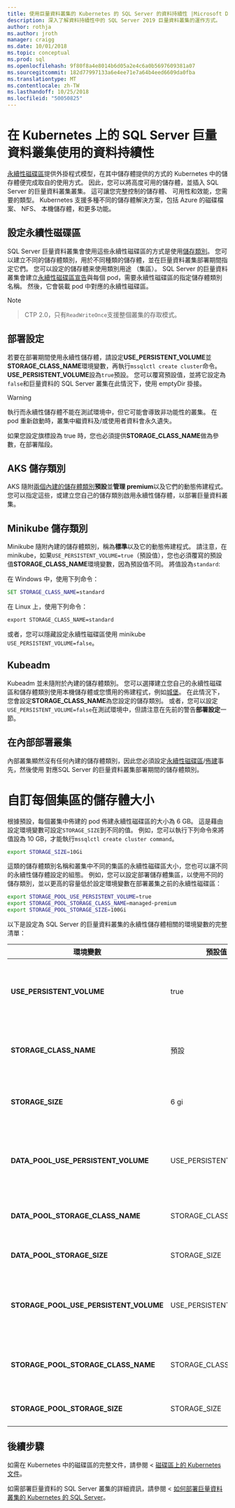 ```yaml
---
title: 使用巨量資料叢集的 Kubernetes 的 SQL Server 的資料持續性 |Microsoft Docs
description: 深入了解資料持續性中的 SQL Server 2019 巨量資料叢集的運作方式。
author: rothja
ms.author: jroth
manager: craigg
ms.date: 10/01/2018
ms.topic: conceptual
ms.prod: sql
ms.openlocfilehash: 9f80f8a4e8014b6d05a2e4c6a0b5697609381a07
ms.sourcegitcommit: 182d77997133a6e4ee71e7a64b4eed6609da0fba
ms.translationtype: MT
ms.contentlocale: zh-TW
ms.lasthandoff: 10/25/2018
ms.locfileid: "50050825"
---
```

# <a name="data-persistence-with-sql-server-big-data-cluster-on-kubernetes"></a>在 Kubernetes 上的 SQL Server 巨量資料叢集使用的資料持續性

[永續性磁碟區](https://kubernetes.io/docs/concepts/storage/persistent-volumes/)提供外掛程式模型，在其中儲存體提供的方式的 Kubernetes 中的儲存體便完成取自的使用方式。 因此，您可以將高度可用的儲存體，並插入 SQL Server 的巨量資料叢集叢集。 這可讓您完整控制的儲存體、 可用性和效能，您需要的類型。 Kubernetes 支援多種不同的儲存體解決方案，包括 Azure 的磁碟檔案、 NFS、 本機儲存體，和更多功能。

## <a name="configure-persistent-volumes"></a>設定永續性磁碟區

SQL Server 巨量資料叢集會使用這些永續性磁碟區的方式是使用[儲存類別](https://kubernetes.io/docs/concepts/storage/storage-classes/)。 您可以建立不同的儲存體類別，用於不同種類的儲存體，並在巨量資料叢集部署期間指定它們。 您可以設定的儲存體来使用類別用途 （集區）。 SQL Server 的巨量資料叢集會建立[永續性磁碟區宣告](https://kubernetes.io/docs/concepts/storage/persistent-volumes/#persistentvolumeclaims)與每個 pod，需要永續性磁碟區的指定儲存體類別名稱。 然後，它會裝載 pod 中對應的永續性磁碟區。

> [!NOTE]

> CTP 2.0，只有`ReadWriteOnce`支援整個叢集的存取模式。

## <a name="deployment-settings"></a>部署設定

若要在部署期間使用永續性儲存體，請設定**USE_PERSISTENT_VOLUME**並**STORAGE_CLASS_NAME**環境變數，再執行`mssqlctl create cluster`命令。 **USE_PERSISTENT_VOLUME**設為`true`預設。 您可以覆寫預設值，並將它設定為`false`和巨量資料的 SQL Server 叢集在此情況下，使用 emptyDir 掛接。 

> [!WARNING]
> 執行而永續性儲存體不能在測試環境中，但它可能會導致非功能性的叢集。 在 pod 重新啟動時，叢集中繼資料及/或使用者資料會永久遺失。

如果您設定旗標設為 true 時，您也必須提供**STORAGE_CLASS_NAME**做為參數，在部署階段。

## <a name="aks-storage-classes"></a>AKS 儲存類別

AKS 隨附[兩個內建的儲存體類別](https://docs.microsoft.com/azure/aks/azure-disks-dynamic-pv)**預設**並**管理 premium**以及它們的動態佈建程式。 您可以指定這些，或建立您自己的儲存類別啟用永續性儲存體，以部署巨量資料叢集。

## <a name="minikube-storage-class"></a>Minikube 儲存類別

Minikube 隨附內建的儲存體類別，稱為**標準**以及它的動態佈建程式。 請注意，在 minikube，如果`USE_PERSISTENT_VOLUME=true`（預設值），您也必須覆寫的預設值**STORAGE_CLASS_NAME**環境變數，因為預設值不同。 將值設為`standard`: 

在 Windows 中，使用下列命令：

```cmd
SET STORAGE_CLASS_NAME=standard
```

在 Linux 上，使用下列命令：

```cmd
export STORAGE_CLASS_NAME=standard
```

或者，您可以隱藏設定永續性磁碟區使用 minikube `USE_PERSISTENT_VOLUME=false`。

## <a name="kubeadm"></a>Kubeadm

Kubeadm 並未隨附於內建的儲存體類別。 您可以選擇建立您自己的永續性磁碟區和儲存體類別使用本機儲存體或您慣用的佈建程式，例如[城堡](https://github.com/rook/rook)。 在此情況下，您會設定**STORAGE_CLASS_NAME**為您設定的儲存類別。 或者，您可以設定`USE_PERSISTENT_VOLUME=false`在測試環境中，但請注意在先前的警告**部署設定**一節。  

## <a name="on-premises-cluster"></a>在內部部署叢集

內部叢集顯然沒有任何內建的儲存體類別，因此您必須設定[永續性磁碟區](https://kubernetes.io/docs/concepts/storage/persistent-volumes/)/[佈建](https://kubernetes.io/docs/concepts/storage/dynamic-provisioning/)事先，然後使用 對應SQL Server 的巨量資料叢集部署期間的儲存體類別。

# <a name="customize-storage-size-for-each-pool"></a>自訂每個集區的儲存體大小
根據預設，每個叢集中佈建的 pod 佈建永續性磁碟區的大小為 6 GB。 這是藉由設定環境變數可設定`STORAGE_SIZE`到不同的值。 例如，您可以執行下列命令來將值設為 10 GB，才能執行`mssqlctl create cluster command`。

```bash
export STORAGE_SIZE=10Gi
```

這類的儲存體類別名稱和叢集中不同的集區的永續性磁碟區大小，您也可以讓不同的永續性儲存體設定的組態。 例如，您可以設定部署儲存體集區，以使用不同的儲存類別，並以更高的容量低於設定環境變數在部署叢集之前的永續性磁碟區：

```bash
export STORAGE_POOL_USE_PERSISTENT_VOLUME=true
export STORAGE_POOL_STORAGE_CLASS_NAME=managed-premium
export STORAGE_POOL_STORAGE_SIZE=100Gi
```

以下是設定為 SQL Server 的巨量資料叢集的永續性儲存體相關的環境變數的完整清單：

| 環境變數 | 預設值 | 描述 |
|---|---|---|
| **USE_PERSISTENT_VOLUME** | true | `true` 若要使用 Kubernetes 永續性磁碟區宣告 pod 儲存體。 `false` 要用於 pod 儲存體中的暫時主機儲存體。 |
| **STORAGE_CLASS_NAME** | 預設 | 如果`USE_PERSISTENT_VOLUME`是`true`這表示 Kubernetes 儲存體類別使用的名稱。 |
| **STORAGE_SIZE** | 6 gi | 如果`USE_PERSISTENT_VOLUME`是`true`，這表示每個 pod 的永續性磁碟區大小。 |
| **DATA_POOL_USE_PERSISTENT_VOLUME** | USE_PERSISTENT_VOLUME | `true` 若要使用 Kubernetes 永續性磁碟區宣告的資料集區中的 pod。 `false` 若要使用暫時主機儲存體的資料集區的 pod。 |
| **DATA_POOL_STORAGE_CLASS_NAME** | STORAGE_CLASS_NAME | 表示要用於永續性磁碟區相關聯的資料集區的 pod Kubernetes 儲存體類別的名稱。|
| **DATA_POOL_STORAGE_SIZE** | STORAGE_SIZE |表示資料集區中每個 pod 的永續性磁碟區大小。 |
| **STORAGE_POOL_USE_PERSISTENT_VOLUME** | USE_PERSISTENT_VOLUME | `true` 若要使用 Kubernetes 永續性磁碟區宣告的儲存體集區中的 pod。 `false` 若要使用暫時主機儲存體的儲存體集區的 pod。|
| **STORAGE_POOL_STORAGE_CLASS_NAME** | STORAGE_CLASS_NAME | TIndicates Kubernetes 儲存體類別，要用於永續性儲存體集區的 pod 相關聯的磁碟區的名稱。 |
| **STORAGE_POOL_STORAGE_SIZE** | STORAGE_SIZE | 表示儲存體集區中每個 pod 的永續性磁碟區大小。 |

## <a name="next-steps"></a>後續步驟

如需在 Kubernetes 中的磁碟區的完整文件，請參閱 <<c0> [ 磁碟區上的 Kubernetes 文件](https://kubernetes.io/docs/concepts/storage/volumes/)。

如需部署巨量資料的 SQL Server 叢集的詳細資訊，請參閱 <<c0> [ 如何部署巨量資料叢集的 Kubernetes 的 SQL Server](deployment-guidance.md)。

